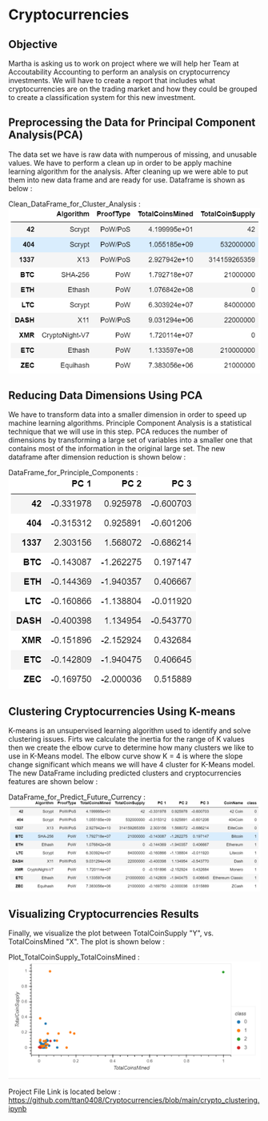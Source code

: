 # Cryptocurrencies

## Objective
Martha is asking us to work on project where we will help her Team at Accoutability Accounting to perform an analysis on cryptocurrency investments. We will have to create a report that includes what cryptocurrencies are on the trading market and how they could be grouped to create a classification system for this new investment.

## Preprocessing the Data for Principal Component Analysis(PCA)
The data set we have is raw data with numperous of missing, and unusable values. We have to perform a clean up in order to be apply machine learning algorithm for the analysis. After cleaning up we were able to put them into new data frame and are ready for use. Dataframe is shown as below :

Clean_DataFrame_for_Cluster_Analysis  : 
 ![alt text][Image1]
  
 [Image1]: https://github.com/ttan0408/Cryptocurrencies/blob/main/DataFrame_Clustering_Algorithm.PNG "Clean_DataFrame_for_Cluster_Analysis"

## Reducing Data Dimensions Using PCA
We have to transform data into a smaller dimension in order to speed up machine learning algorithms. Principle Component Analysis is a statistical technique that we will use in this step. PCA reduces the number of dimensions by transforming a large set of variables into a smaller one that contains most of the information in the original large set. The new dataframe after dimension reduction is shown below :

DataFrame_for_Principle_Components  : 
 ![alt text][Image2]
  
 [Image2]: https://github.com/ttan0408/Cryptocurrencies/blob/main/DataFrame_Principle_Components.PNG "DataFrame_for_Principle_Components"

## Clustering Cryptocurrencies Using K-means
K-means is an unsupervised learning algorithm used to identify and solve clustering issues. Firts we calculate the inertia for the range of K values then we create the elbow curve to determine how many clusters we like to use in K-Means model. The elbow curve show K = 4 is where the slope change significant which means we will have 4 cluster for K-Means model. The new DataFrame including predicted clusters and cryptocurrencies features are shown below :

DataFrame_for_Predict_Future_Currency  : 
 ![alt text][Image3]
  
 [Image3]: https://github.com/ttan0408/Cryptocurrencies/blob/main/DataFrame_Predict_Future_Currency.PNG "DataFrame_for_Predict_Future_Currency"

## Visualizing Cryptocurrencies Results
Finally, we visualize the plot between TotalCoinSupply "Y", vs. TotalCoinsMined "X". The plot is shown below :

Plot_TotalCoinSupply_TotalCoinsMined  : 
 ![alt text][Image4]
  
 [Image4]: https://github.com/ttan0408/Cryptocurrencies/blob/main/Plot.PNG "Plot_TotalCoinSupply_TotalCoinsMined"
 
 Project File Link is located below :
 https://github.com/ttan0408/Cryptocurrencies/blob/main/crypto_clustering.ipynb
 

